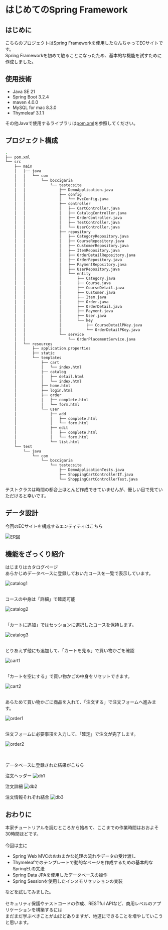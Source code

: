 # はじめてのSpring Framework
## はじめに
こちらのプロジェクトはSpring Frameworkを使用したなんちゃってECサイトです。<br>
Spring Frameworkを初めて触ることになったため、基本的な機能を試すために作成しました。
## 使用技術
- Java SE 21
- Spring Boot 3.2.4
- maven 4.0.0
- MySQL for mac 8.3.0
- Thymeleaf 3.1.1

その他Javaで使用するライブラリは[pom.xml](./pom.xml)を参照してください。
## プロジェクト構成
```bash
.
├── pom.xml
└── src
    ├── main
    │   ├── java
    │   │   └── com
    │   │       └── boccigaria
    │   │           └── testecsite
    │   │               ├── DemoApplication.java
    │   │               ├── config
    │   │               │   └── MvcConfig.java
    │   │               ├── controller
    │   │               │   ├── CartController.java
    │   │               │   ├── CatalogController.java
    │   │               │   ├── OrderController.java
    │   │               │   ├── TestController.java
    │   │               │   └── UserController.java
    │   │               ├── repository
    │   │               │   ├── CategoryRepository.java
    │   │               │   ├── CourseRepository.java
    │   │               │   ├── CustomerRepository.java
    │   │               │   ├── ItemRepository.java
    │   │               │   ├── OrderDetailRepository.java
    │   │               │   ├── OrderRepository.java
    │   │               │   ├── PaymentRepository.java
    │   │               │   ├── UserRepository.java
    │   │               │   └── entity
    │   │               │       ├── Category.java
    │   │               │       ├── Course.java
    │   │               │       ├── CourseDetail.java
    │   │               │       ├── Customer.java
    │   │               │       ├── Item.java
    │   │               │       ├── Order.java
    │   │               │       ├── OrderDetail.java
    │   │               │       ├── Payment.java
    │   │               │       ├── User.java
    │   │               │       └── key
    │   │               │           ├── CourseDetailPKey.java
    │   │               │           └── OrderDetailPKey.java
    │   │               └── service
    │   │                   └── OrderPlacementService.java
    │   └── resources
    │       ├── application.properties
    │       ├── static
    │       └── templates
    │           ├── cart
    │           │   └── index.html
    │           ├── catalog
    │           │   ├── detail.html
    │           │   └── index.html
    │           ├── home.html
    │           ├── login.html
    │           ├── order
    │           │   ├── complete.html
    │           │   └── form.html
    │           └── user
    │               ├── add
    │               │   ├── complete.html
    │               │   └── form.html
    │               ├── edit
    │               │   ├── complete.html
    │               │   └── form.html
    │               └── list.html
    └── test
        └── java
            └── com
                └── boccigaria
                    └── testecsite
                        ├── DemoApplicationTests.java
                        ├── ShoppingCartControllerIT.java
                        └── ShoppingCartControllerTest.java
```
テストクラスは時間の都合上ほとんど作成できていませんが、優しい目で見ていただけると幸いです。

## データ設計
今回のECサイトを構成するエンティティはこちら

![ER図](./document/ER.png)

## 機能をざっくり紹介
はじまりはカタログページ<br>
あらかじめデータベースに登録しておいたコースを一覧で表示しています。<br>

![catalog1](./document/screenshots/catalog1.png)

<br>
コースの中身は「詳細」で確認可能<br>

![catalog2](./document/screenshots/catalog2.png)

<br>
「カートに追加」ではセッションに選択したコースを保持します。<br>

![catalog3](./document/screenshots/catalog3.png)

<br>
とりあえず他にも追加して、「カートを見る」で買い物かごを確認<br>

![cart1](./document/screenshots/cart1.png)

<br>
「カートを空にする」で買い物かごの中身をリセットできます。<br>

![cart2](./document/screenshots/cart2.png)

<br>
あらためて買い物かごに商品を入れて、「注文する」で注文フォームへ進みます。<br>

![order1](./document/screenshots/order1.png)

<br>
注文フォームに必要事項を入力して、「確定」で注文が完了します。<br>

![order2](./document/screenshots/order2.png)

<br><br>
データベースに登録された結果がこちら<br>

注文ヘッダー
![db1](./document/screenshots/db.orders.png)

注文詳細
![db2](./document/screenshots/db.order_details.png)

注文情報それぞれ結合
![db3](./document/screenshots/db.summary.png)

## おわりに
本家チュートリアルを読むところから始めて、ここまでの作業時間はおおよそ30時間ほどです。<br><br>
今回は主に
- Spring Web MVCのおおまかな処理の流れやデータの受け渡し
- Thymeleafでのテンプレートで動的なページを作成するための基本的なSpringELの文法
- Spring Data JPAを使用したデータベースの操作
- Spring Sessionを使用したインメモリセッションの実装

などを試してみました。<br>
<br>
セキュリティ保護やテストコードの作成、RESTful APIなど、商用レベルのアプリケーションを構築するには<br>
まだまだ学ぶべきことが山ほどありますが、地道にできることを増やしていこうと思います。<br>
